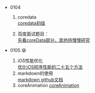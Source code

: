 * 0104
  1. coredata  
  [coredata初级](http://blog.csdn.net/ruglcc/article/details/50557344)

  2. 百度面试题目：  
  [先看coreData部分，其他待慢慢研究](http://www.jianshu.com/p/4d7292741f5)

* 0105 :smile:
  1. iOS性能优化  
  [优化iOS程序性能的二十五个方法](http://www.code4app.com/blog-822721-729.html)
  2. markdown的使用  
  [markdown github文档](https://guides.github.com/features/mastering-markdown/)  
  3. coreAnimation
  [coreAnimation](http://www.code4app.com/thread-12087-1-1.html)
